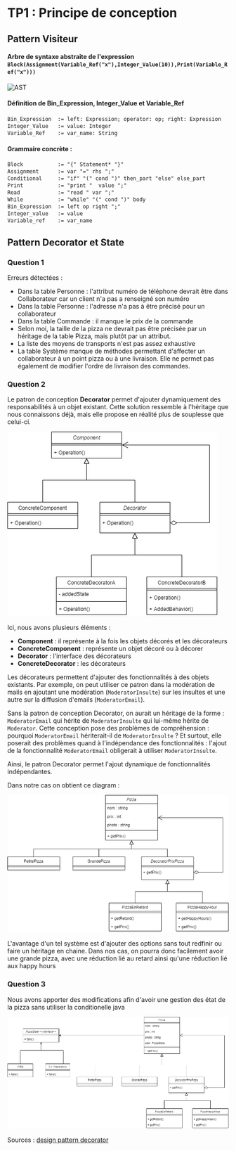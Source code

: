 # TP1 : Principe de conception

## Pattern Visiteur

#### Arbre de syntaxe abstraite de l'expression `Block(Assignment(Variable_Ref("x"),Integer_Value(10)),Print(Variable_Ref("x")))`

![AST](ast.jpg)

#### Définition de Bin_Expression, Integer_Value et Variable_Ref

```
Bin_Expression  := left: Expression; operator: op; right: Expression
Integer_Value   := value: Integer
Variable_Ref    := var_name: String
```

#### Grammaire concrète :

```
Block           := "{" Statement* "}"
Assignment      := var "=" rhs ";"
Conditional     := "if" "(" cond ")" then_part "else" else_part
Print           := "print "  value ";"
Read            := "read " var ";"
While           := "while" "(" cond ")" body
Bin_Expression  := left op right ";"
Integer_value   := value
Variable_ref    := var_name
```


## Pattern Decorator et State

### Question 1

Erreurs détectées :

- Dans la table Personne : l'attribut numéro de téléphone devrait être dans Collaborateur car un client n'a pas a renseigné son numéro
- Dans la table Personne : l'adresse n'a pas à être précisé pour un collaborateur
- Dans la table Commande : il manque le prix de la commande 
- Selon moi, la taille de la pizza ne devrait pas être précisée par un héritage de la table Pizza, mais plutôt par un attribut.
- La liste des moyens de transports n'est pas assez exhaustive
- La table Système manque de méthodes permettant d'affecter un collaborateur à un point pizza ou à une livraison. Elle ne permet pas également de modifier l'ordre de livraison des commandes.

### Question 2

Le patron de conception **Decorator** permet d'ajouter dynamiquement des responsabilités à un objet existant. Cette solution ressemble à l'héritage que nous connaissons déjà, mais elle propose en réalité plus de souplesse que celui-ci.

![Pattern Decorator](pattern_decorator.jpg)

Ici, nous avons plusieurs éléments :

- **Component** : il représente à la fois les objets décorés et les décorateurs
- **ConcreteComponent** : représente un objet décoré ou à décorer
- **Decorator** : l'interface des décorateurs
- **ConcreteDecorator** : les décorateurs

Les décorateurs permettent d'ajouter des fonctionnalités à des objets existants. Par exemple, on peut utiliser ce patron dans la modération de mails en ajoutant une modération (`ModeratorInsulte`) sur les insultes et une autre sur la diffusion d'emails (`ModeratorEmail`). 

Sans la patron de conception Decorator, on aurait un héritage de la forme : `ModeratorEmail` qui hérite de `ModeratorInsulte` qui lui-même hérite de `Moderator`. Cette conception pose des problèmes de compréhension : pourquoi `ModeratorEmail` hériterait-il de `ModeratorInsulte` ? Et surtout, elle poserait des problèmes quand à l'indépendance des fonctionnalités : l'ajout de la fonctionnalité `ModeratorEmail` obligerait à utiliser `ModeratorInsulte`.

Ainsi, le patron Decorator permet l'ajout dynamique de fonctionnalités indépendantes.

Dans notre cas on obtient ce diagram :

![Pattern Decorator](Copie_de_PatternDecorator.png)

L'avantage d'un tel système est d'ajouter des options sans tout redfinir ou faire un héritage en chaine. Dans nos cas, on pourra donc facilement avoir une grande pizza, avec une réduction lié au retard ainsi qu'une réduction lié aux happy hours


### Question 3

Nous avons apporter des modifications afin d'avoir une gestion des état de la pizza sans utiliser la conditionelle java

![Pattern Decorator](Copie_de_PatternDecorator2.png)



Sources : [design pattern decorator](https://blog.elao.com/fr/dev/design-pattern-decorator/)